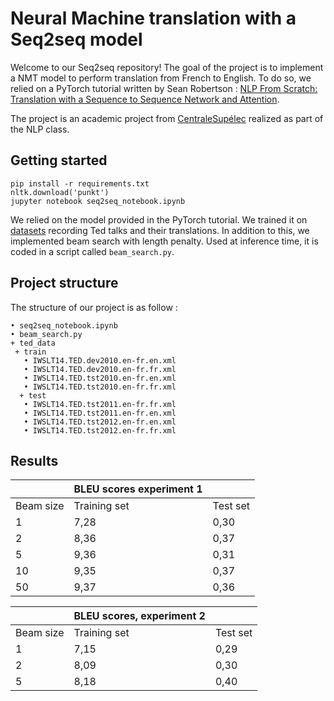 # Neural Machine translation with a Seq2seq model 

Welcome to our Seq2seq repository! 
The goal of the project is to implement a NMT model to perform translation from French to English. To do so, we relied on a PyTorch tutorial written by Sean Robertson : [NLP From Scratch: Translation with a Sequence to Sequence Network and Attention](https://pytorch.org/tutorials/intermediate/seq2seq_translation_tutorial.html).  

The project is an academic project from [CentraleSupélec](https://www.centralesupelec.fr/) realized as part of the NLP class. 

## Getting started

```
pip install -r requirements.txt 
nltk.download('punkt')
jupyter notebook seq2seq_notebook.ipynb 
```

We relied on the model provided in the PyTorch tutorial. We trained it on [datasets](https://wit3.fbk.eu/mt.php?release=2014-01) recording Ted talks and their translations. In addition to this, we implemented beam search with length penalty. Used at inference time, it is coded in a script called `beam_search.py`. 

## Project structure
The structure of our project is as follow : 
 ```
• seq2seq_notebook.ipynb 
• beam_search.py
+ ted_data
  + train 
    • IWSLT14.TED.dev2010.en-fr.en.xml 
    • IWSLT14.TED.dev2010.en-fr.fr.xml
    • IWSLT14.TED.tst2010.en-fr.en.xml
    • IWSLT14.TED.tst2010.en-fr.fr.xml
   + test
    • IWSLT14.TED.tst2011.en-fr.fr.xml
    • IWSLT14.TED.tst2011.en-fr.en.xml 
    • IWSLT14.TED.tst2012.en-fr.en.xml
    • IWSLT14.TED.tst2012.en-fr.fr.xml
```

## Results
|           | BLEU scores experiment 1 |          |
|-----------|--------------------------|----------|
| Beam size | Training set             | Test set |
| 1         | 7,28                     | 0,30     |
| 2         | 8,36                     | 0,37     |
| 5         | 9,36                     | 0,31     |
| 10        | 9,35                     | 0,37     |
| 50        | 9,37                     | 0,36     |

|           | BLEU scores, experiment 2 |          |
|-----------|---------------------------|----------|
| Beam size | Training set              | Test set |
| 1         | 7,15                      | 0,29     |
| 2         | 8,09                      | 0,30     |
| 5         | 8,18                      | 0,40     |
